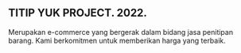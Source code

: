 ## TITIP YUK PROJECT. 2022.

Merupakan e-commerce yang bergerak dalam bidang jasa penitipan barang. Kami berkomitmen untuk memberikan harga yang terbaik.
